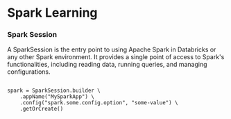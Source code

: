 # Spark Learning 

### Spark Session
A SparkSession is the entry point to using Apache Spark in Databricks or any other Spark environment. It provides a single point of access to Spark's functionalities, including reading data, running queries, and managing configurations.

```from pyspark.sql import SparkSession

spark = SparkSession.builder \
    .appName("MySparkApp") \
    .config("spark.some.config.option", "some-value") \
    .getOrCreate()

```